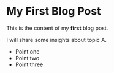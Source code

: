 # My First Blog Post

This is the content of my **first** blog post.

I will share some insights about topic A.

- Point one
- Point two
- Point three
